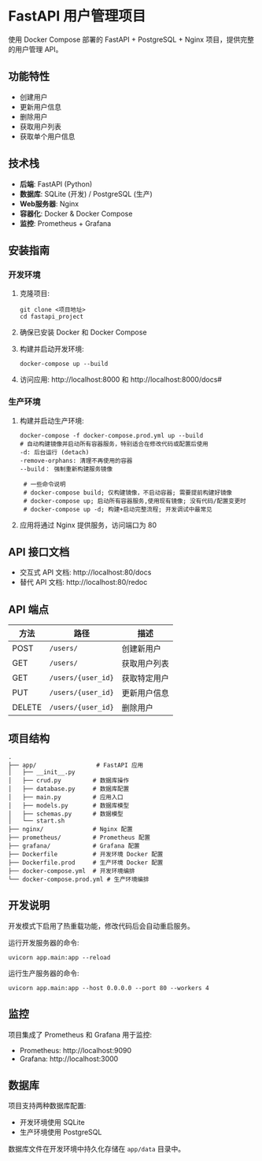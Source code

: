 # FastAPI 用户管理项目

使用 Docker Compose 部署的 FastAPI + PostgreSQL + Nginx 项目，提供完整的用户管理 API。

## 功能特性

- 创建用户
- 更新用户信息
- 删除用户
- 获取用户列表
- 获取单个用户信息

## 技术栈

- **后端**: FastAPI (Python)
- **数据库**: SQLite (开发) / PostgreSQL (生产)
- **Web服务器**: Nginx
- **容器化**: Docker & Docker Compose
- **监控**: Prometheus + Grafana

## 安装指南

### 开发环境

1. 克隆项目:
   ```
   git clone <项目地址>
   cd fastapi_project
   ```

2. 确保已安装 Docker 和 Docker Compose

3. 构建并启动开发环境:
   ```
   docker-compose up --build
   ```

4. 访问应用: http://localhost:8000 和 http://localhost:8000/docs#

### 生产环境

1. 构建并启动生产环境:
   ```
   docker-compose -f docker-compose.prod.yml up --build
   # 自动构建镜像并启动所有容器服务，特别适合在修改代码或配置后使用
   -d: 后台运行 (detach)
   -remove-orphans: 清理不再使用的容器
   --build： 强制重新构建服务镜像
   ```
   ```bazaar
    # 一些命令说明
    # docker-compose build; 仅构建镜像，不启动容器; 需要提前构建好镜像
    # docker-compose up; 启动所有容器服务,使用现有镜像; 没有代码/配置变更时
    # docker-compose up -d; 构建+启动完整流程; 开发调试中最常见
   ```

2. 应用将通过 Nginx 提供服务，访问端口为 80

## API 接口文档

- 交互式 API 文档: http://localhost:80/docs
- 替代 API 文档: http://localhost:80/redoc

## API 端点

| 方法 | 路径 | 描述 |
|------|------|------|
| POST | `/users/` | 创建新用户 |
| GET | `/users/` | 获取用户列表 |
| GET | `/users/{user_id}` | 获取特定用户 |
| PUT | `/users/{user_id}` | 更新用户信息 |
| DELETE | `/users/{user_id}` | 删除用户 |

## 项目结构

```
.
├── app/                 # FastAPI 应用
│   ├── __init__.py
│   ├── crud.py         # 数据库操作
│   ├── database.py     # 数据库配置
│   ├── main.py         # 应用入口
│   ├── models.py       # 数据库模型
│   ├── schemas.py      # 数据模型
│   └── start.sh
├── nginx/              # Nginx 配置
├── prometheus/         # Prometheus 配置
├── grafana/            # Grafana 配置
├── Dockerfile          # 开发环境 Docker 配置
├── Dockerfile.prod     # 生产环境 Docker 配置
├── docker-compose.yml  # 开发环境编排
└── docker-compose.prod.yml # 生产环境编排
```

## 开发说明

开发模式下启用了热重载功能，修改代码后会自动重启服务。

运行开发服务器的命令:
```
uvicorn app.main:app --reload
```

运行生产服务器的命令:
```
uvicorn app.main:app --host 0.0.0.0 --port 80 --workers 4
```

## 监控

项目集成了 Prometheus 和 Grafana 用于监控:

- Prometheus: http://localhost:9090
- Grafana: http://localhost:3000

## 数据库

项目支持两种数据库配置:
- 开发环境使用 SQLite
- 生产环境使用 PostgreSQL

数据库文件在开发环境中持久化存储在 `app/data` 目录中。